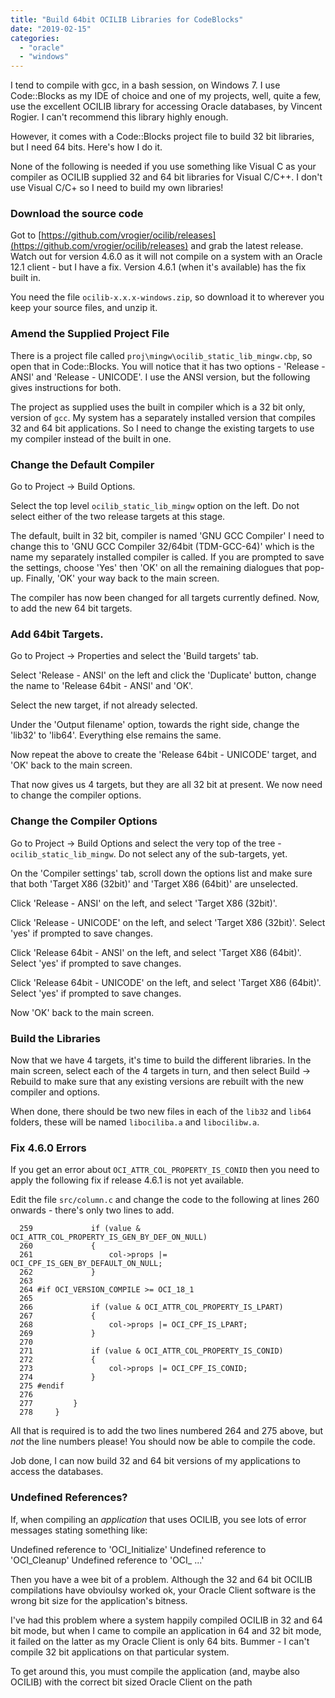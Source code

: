 ```yaml
---
title: "Build 64bit OCILIB Libraries for CodeBlocks"
date: "2019-02-15"
categories: 
  - "oracle"
  - "windows"
---
```


I tend to compile with gcc, in a bash session, on Windows 7. I use Code::Blocks as my IDE of choice and one of my projects, well, quite a few, use the excellent OCILIB library for accessing Oracle databases, by Vincent Rogier. I can't recommend this library highly enough.

However, it comes with a Code::Blocks project file to build 32 bit libraries, but I need 64 bits. Here's how I do it.

None of the following is needed if you use something like Visual C as your compiler as OCILIB supplied 32 and 64 bit libraries for Visual C/C++. I don't use Visual C/C+ so I need to build my own libraries!

### Download the source code

Got to [https://github.com/vrogier/ocilib/releases](https://github.com/vrogier/ocilib/releases) and grab the latest release. Watch out for version 4.6.0 as it will not compile on a system with an Oracle 12.1 client - but I have a fix. Version 4.6.1 (when it's available) has the fix built in.

You need the file `ocilib-x.x.x-windows.zip`, so download it to wherever you keep your source files, and unzip it.

### Amend the Supplied Project File

There is a project file called `proj\mingw\ocilib_static_lib_mingw.cbp`, so open that in Code::Blocks. You will notice that it has two options - 'Release - ANSI' and 'Release - UNICODE'. I use the ANSI version, but the following gives instructions for both.

The project as supplied uses the built in compiler which is a 32 bit only, version of `gcc`. My system has a separately installed version that compiles 32 and 64 bit applications. So I need to change the existing targets to use my compiler instead of the built in one.

### Change the Default Compiler

Go to Project -> Build Options.

Select the top level `ocilib_static_lib_mingw` option on the left. Do not select either of the two release targets at this stage.

The default, built in 32 bit, compiler is named 'GNU GCC Compiler' I need to change this to 'GNU GCC Compiler 32/64bit (TDM-GCC-64)' which is the name my separately installed compiler is called. If you are prompted to save the settings, choose 'Yes' then 'OK' on all the remaining dialogues that pop-up. Finally, 'OK' your way back to the main screen.

The compiler has now been changed for all targets currently defined. Now, to add the new 64 bit targets.

### Add 64bit Targets.

Go to Project -> Properties and select the 'Build targets' tab.

Select 'Release - ANSI' on the left and click the 'Duplicate' button, change the name to 'Release 64bit - ANSI' and 'OK'.

Select the new target, if not already selected.

Under the 'Output filename' option, towards the right side, change the 'lib32' to 'lib64'. Everything else remains the same.

Now repeat the above to create the 'Release 64bit - UNICODE' target, and 'OK' back to the main screen.

That now gives us 4 targets, but they are all 32 bit at present. We now need to change the compiler options.

### Change the Compiler Options

Go to Project -> Build Options and select the very top of the tree - `ocilib_static_lib_mingw`. Do not select any of the sub-targets, yet.

On the 'Compiler settings' tab, scroll down the options list and make sure that both 'Target X86 (32bit)' and 'Target X86 (64bit)' are unselected.

Click 'Release - ANSI' on the left, and select 'Target X86 (32bit)'.

Click 'Release - UNICODE' on the left, and select 'Target X86 (32bit)'. Select 'yes' if prompted to save changes.

Click 'Release 64bit - ANSI' on the left, and select 'Target X86 (64bit)'. Select 'yes' if prompted to save changes.

Click 'Release 64bit - UNICODE' on the left, and select 'Target X86 (64bit)'. Select 'yes' if prompted to save changes.

Now 'OK' back to the main screen.

### Build the Libraries

Now that we have 4 targets, it's time to build the different libraries. In the main screen, select each of the 4 targets in turn, and then select Build -> Rebuild to make sure that any existing versions are rebuilt with the new compiler and options.

When done, there should be two new files in each of the `lib32` and `lib64` folders, these will be named `libociliba.a` and `libocilibw.a`.

### Fix 4.6.0 Errors

If you get an error about `OCI_ATTR_COL_PROPERTY_IS_CONID` then you need to apply the following fix if release 4.6.1 is not yet available.

Edit the file `src/column.c` and change the code to the following at lines 260 onwards - there's only two lines to add.

```
  259             if (value & OCI_ATTR_COL_PROPERTY_IS_GEN_BY_DEF_ON_NULL)  
  260             {  
  261                 col->props |=  OCI_CPF_IS_GEN_BY_DEFAULT_ON_NULL;  
  262             }  
  263  
  264 #if OCI_VERSION_COMPILE >= OCI_18_1  
  265  
  266             if (value & OCI_ATTR_COL_PROPERTY_IS_LPART)  
  267             {  
  268                 col->props |= OCI_CPF_IS_LPART;  
  269             }  
  270  
  271             if (value & OCI_ATTR_COL_PROPERTY_IS_CONID)  
  272             {  
  273                 col->props |= OCI_CPF_IS_CONID;  
  274             }  
  275 #endif  
  276  
  277         }  
  278     }
```

All that is required is to add the two lines numbered 264 and 275 above, but _not_ the line numbers please! You should now be able to compile the code.

Job done, I can now build 32 and 64 bit versions of my applications to access the databases.

### Undefined References?

If, when compiling an _application_ that uses OCILIB, you see lots of error messages stating something like:

Undefined reference to 'OCI_Initialize'
Undefined reference to 'OCI_Cleanup'
Undefined reference to 'OCI_ ...'

Then you have a wee bit of a problem. Although the 32 and 64 bit OCILIB compilations have obvioulsy worked ok, your Oracle Client software is the wrong bit size for the application's bitness.

I've had this problem where a system happily compiled OCILIB in 32 and 64 bit mode, but when I came to compile an application in 64 and 32 bit mode, it failed on the latter as my Oracle Client is only 64 bits. Bummer - I can't compile 32 bit applications on that particular system.

To get around this, you must compile the application (and, maybe also OCILIB) with the correct bit sized Oracle Client on the path
